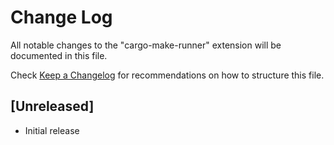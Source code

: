 # Change Log

All notable changes to the "cargo-make-runner" extension will be documented in this file.

Check [Keep a Changelog](http://keepachangelog.com/) for recommendations on how to structure this file.

## [Unreleased]

- Initial release